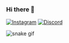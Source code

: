 ### Hi there 👋


[![Instagram](https://img.shields.io/badge/Instagram-E4405F?style=for-the-badge&logo=instagram&logoColor=white)](https://www.instagram.com/rbmthome/)
[![Discord](https://img.shields.io/badge/Discord-7289DA?style=for-the-badge&logo=discord&logoColor=white)](https://discord.com/channels/RafaelThomé#3317)

![snake gif](https://github.com/rbmthome/rbmthome/blob/output/github-contribution-grid-snake.svg)
